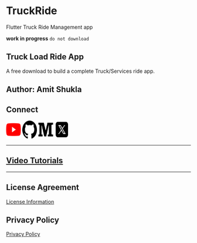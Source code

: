 # TruckRide
Flutter Truck Ride Management app

**work in progress** `do not download`

## Truck Load Ride App

A free download to build a complete Truck/Services ride app.

## Author: Amit Shukla

## Connect

[<img src="https://github.com/AmitXShukla/AmitXShukla.github.io/blob/master/assets/icons/youtube.svg" width=40 height=50>](https://youtube.com/@Amit.Shukla)
[<img src="https://github.com/AmitXShukla/AmitXShukla.github.io/blob/master/assets/icons/github.svg" width=40 height=50>](https://github.com/AmitXShukla)
[<img src="https://github.com/AmitXShukla/AmitXShukla.github.io/blob/master/assets/icons/medium.svg" width=40 height=50>](https://medium.com/@Amit-Shukla)
[<img src="https://github.com/AmitXShukla/AmitXShukla.github.io/blob/master/assets/icons/twitter_1.svg" width=40 height=50>](https://twitter.com/ashuklax)

---
## [Video Tutorials](https://youtube.com/@Amit.Shukla)
---

## License Agreement

[License Information](https://github.com/AmitXShukla/GenAI/blob/master/LICENSE)

## Privacy Policy

[Privacy Policy](https://github.com/AmitXShukla/GenAI/blob/master/LICENSE)
